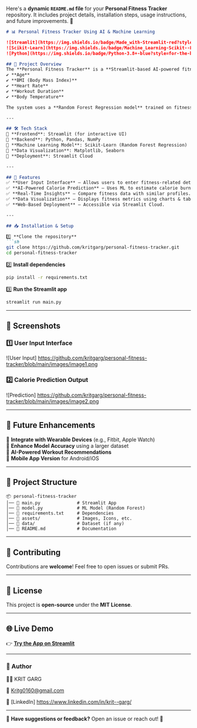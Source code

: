 Here's a **dynamic `README.md` file** for your **Personal Fitness Tracker** repository. It includes project details, installation steps, usage instructions, and future improvements. 🚀  

```md
# 📊 Personal Fitness Tracker Using AI & Machine Learning  

![Streamlit](https://img.shields.io/badge/Made_with-Streamlit-red?style=for-the-badge)  
![Scikit-Learn](https://img.shields.io/badge/Machine_Learning-Scikit--Learn-yellow?style=for-the-badge)  
![Python](https://img.shields.io/badge/Python-3.8+-blue?style=for-the-badge)  

## 🎯 Project Overview  
The **Personal Fitness Tracker** is a **Streamlit-based AI-powered fitness app** that predicts **calorie burn** based on user input parameters such as:  
✔ **Age**  
✔ **BMI (Body Mass Index)**  
✔ **Heart Rate**  
✔ **Workout Duration**  
✔ **Body Temperature**  

The system uses a **Random Forest Regression model** trained on fitness-related data to **predict calorie expenditure** and provide real-time fitness insights.  

---

## 🛠 Tech Stack  
🔹 **Frontend**: Streamlit (for interactive UI)  
🔹 **Backend**: Python, Pandas, NumPy  
🔹 **Machine Learning Model**: Scikit-Learn (Random Forest Regression)  
🔹 **Data Visualization**: Matplotlib, Seaborn  
🔹 **Deployment**: Streamlit Cloud  

---

## 🚀 Features  
✅ **User Input Interface** – Allows users to enter fitness-related details.  
✅ **AI-Powered Calorie Prediction** – Uses ML to estimate calorie burn.  
✅ **Real-Time Insights** – Compare fitness data with similar profiles.  
✅ **Data Visualization** – Displays fitness metrics using charts & tables.  
✅ **Web-Based Deployment** – Accessible via Streamlit Cloud.  

---

## 📥 Installation & Setup  

1️⃣ **Clone the repository**  
```sh
git clone https://github.com/kritgarg/personal-fitness-tracker.git
cd personal-fitness-tracker
```

2️⃣ **Install dependencies**  
```sh
pip install -r requirements.txt
```

3️⃣ **Run the Streamlit app**  
```sh
streamlit run main.py
```

---

## 📸 Screenshots  
### **1️⃣ User Input Interface**  
![User Input] https://github.com/kritgarg/personal-fitness-tracker/blob/main/images/image1.png

### **2️⃣ Calorie Prediction Output**  
![Prediction] https://github.com/kritgarg/personal-fitness-tracker/blob/main/images/image2.png


---

## 🔮 Future Enhancements  
🔹 **Integrate with Wearable Devices** (e.g., Fitbit, Apple Watch)  
🔹 **Enhance Model Accuracy** using a larger dataset  
🔹 **AI-Powered Workout Recommendations**  
🔹 **Mobile App Version** for Android/iOS  

---

## 📂 Project Structure  
```plaintext
📦 personal-fitness-tracker
│── 📜 main.py              # Streamlit App
│── 📜 model.py             # ML Model (Random Forest)
│── 📜 requirements.txt     # Dependencies
│── 📂 assets/              # Images, Icons, etc.
│── 📂 data/                # Dataset (if any)
│── 📜 README.md            # Documentation
```

---

## 🤝 Contributing  
Contributions are **welcome**! Feel free to open issues or submit PRs.  

---

## 📜 License  
This project is **open-source** under the **MIT License**.  

---

## 🌐 Live Demo  
👉 **[Try the App on Streamlit](https://your-app-link.streamlit.app/)**  

---

### **👤 Author**  
👨‍💻  KRIT GARG 

📧 Kritg0160@gmail.com

🔗 [LinkedIn]  https://www.linkedin.com/in/krit--garg/

---

💬 **Have suggestions or feedback?** Open an issue or reach out! 🚀  
```
